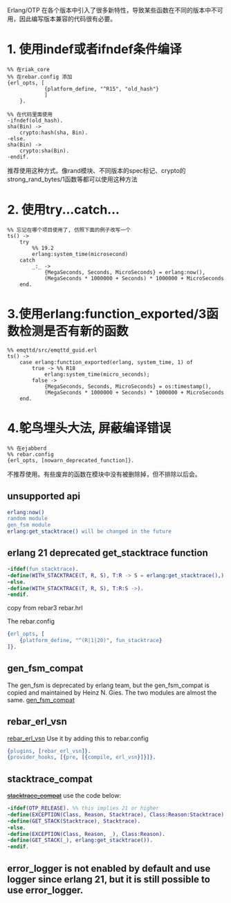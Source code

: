 Erlang/OTP 在各个版本中引入了很多新特性，导致某些函数在不同的版本中不可用，因此编写版本兼容的代码很有必要。

# 1. 使用indef或者ifndef条件编译

```
%% 在riak_core
%% 在rebar.config 添加
{erl_opts, [
            {platform_define, "^R15", "old_hash"}
            ]
    }.

%% 在代码里面使用
-ifndef(old_hash).
sha(Bin) ->
    crypto:hash(sha, Bin).
-else.
sha(Bin) ->
    crypto:sha(Bin).
-endif.
```
推荐使用这种方式。像rand模块、不同版本的spec标记、crypto的 strong_rand_bytes/1函数等都可以使用这种方法

# 2. 使用try...catch...
```
%% 忘记在哪个项目使用了, 仿照下面的例子改写一个
ts() ->
    try
        %% 19.2
        erlang:system_time(microsecond)
    catch
        _:_ ->
            {MegaSeconds, Seconds, MicroSeconds} = erlang:now(),
            (MegaSeconds * 1000000 + Seconds) * 1000000 + MicroSeconds
    end.

```

# 3.使用erlang:function_exported/3函数检测是否有新的函数
```
%% emqttd/src/emqttd_guid.erl
ts() ->
    case erlang:function_exported(erlang, system_time, 1) of
        true -> %% R18
            erlang:system_time(micro_seconds);
        false ->
            {MegaSeconds, Seconds, MicroSeconds} = os:timestamp(),
            (MegaSeconds * 1000000 + Seconds) * 1000000 + MicroSeconds
    end.
```

# 4.鸵鸟埋头大法, 屏蔽编译错误
```
%% 在ejabberd
%% rebar.config
{erl_opts, [nowarn_deprecated_function]}.
```
不推荐使用。有些废弃的函数在模块中没有被删除掉，但不排除以后会。


## unsupported api
``` erlang
erlang:now()
random module
gen_fsm module
erlang:get_stacktrace() will be changed in the future
```
## erlang 21 deprecated get_stacktrace function

``` erlang
-ifdef(fun_stacktrace).
-define(WITH_STACKTRACE(T, R, S), T:R -> S = erlang:get_stacktrace(),).
-else.
-define(WITH_STACKTRACE(T, R, S), T:R:S ->).
-endif.
```
copy from rebar3 rebar.hrl

The rebar.config

``` erlang
{erl_opts, [
    {platform_define, "^(R|1|20)", fun_stacktrace}
]}.
```

## gen_fsm_compat
The gen_fsm is deprecated by erlang team, but the gen_fsm_compat is copied and maintained by Heinz N. Gies.
The two modules are almost the same.
[gen_fsm_compat](https://gitlab.com/Project-FiFo/gen_fsm_compat)

## rebar_erl_vsn
[rebar_erl_vsn](https://github.com/project-fifo/rebar_erl_vsn)
Use it by adding this to rebar.config

``` erlang
{plugins, [rebar_erl_vsn]}.
{provider_hooks, [{pre, [{compile, erl_vsn}]}]}.
```

## stacktrace_compat
~~[stacktrace_compat](https://github.com/g-andrade/stacktrace_compat/)~~
use the code below:

``` erlang
-ifdef(OTP_RELEASE). %% this implies 21 or higher
-define(EXCEPTION(Class, Reason, Stacktrace), Class:Reason:Stacktrace).
-define(GET_STACK(Stacktrace), Stacktrace).
-else.
-define(EXCEPTION(Class, Reason, _), Class:Reason).
-define(GET_STACK(_), erlang:get_stacktrace()).
-endif.
```

## error_logger is not enabled by default and use logger since erlang 21, but it is still possible to use error_logger.
